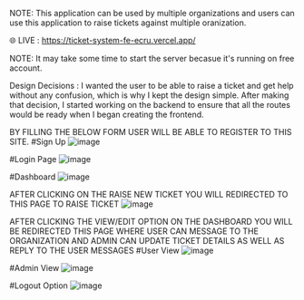 NOTE: This application can be used by multiple organizations and users can use this application to raise tickets against multiple oranization.

🌐 LIVE : https://ticket-system-fe-ecru.vercel.app/

NOTE: It may take some time to start the server becasue it's running on free account.

Design Decisions : I wanted the user to be able to raise a ticket and get help without any confusion, which is why I kept the design simple. 
After making that decision, I started working on the backend to ensure that all the routes would be ready when I began creating the frontend.

BY FILLING THE BELOW FORM USER WILL BE ABLE TO REGISTER TO THIS SITE.
#Sign Up
![image](https://github.com/user-attachments/assets/eb736efe-fc26-42a7-9893-7347b8a886aa)


#Login Page
![image](https://github.com/user-attachments/assets/ccc9dc47-5e76-4e69-8d95-a8f615c6f22a)

#Dashboard
![image](https://github.com/user-attachments/assets/8eaf5fda-c765-45f3-afa1-0fed8630e7ca)

AFTER CLICKING ON THE RAISE NEW TICKET YOU WILL REDIRECTED TO THIS PAGE TO RAISE TICKET
![image](https://github.com/user-attachments/assets/4f55b99d-ca82-4dcf-9d41-765a34a1e9f0)

AFTER CLICKING THE VIEW/EDIT OPTION ON THE DASHBOARD YOU WILL BE REDIRECTED THIS PAGE WHERE USER CAN MESSAGE TO THE ORGANIZATION
AND ADMIN CAN UPDATE TICKET DETAILS AS WELL AS REPLY TO THE USER MESSAGES
#User View
![image](https://github.com/user-attachments/assets/fb424801-f7fb-428d-96ac-9ad5cded85d9)

#Admin View
![image](https://github.com/user-attachments/assets/73a4ffe5-ebd1-43e6-a583-7c479aa3ef06)

#Logout Option
![image](https://github.com/user-attachments/assets/c5a050b3-9b57-4875-aff5-06da01c6768d)





